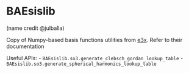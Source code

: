 # BAEsislib
(name credit @julballa)

Copy of Numpy-based basis functions utilities from [e3x](https://github.com/google-research/e3x/). Refer to their documentation

Useful APIs:
    - `BAEsislib.so3.generate_clebsch_gordan_lookup_table`
    - `BAEsislib.so3.generate_spherical_harmonics_lookup_table`